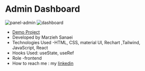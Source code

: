 # Admin Dashboard
![panel-admin](https://github.com/user-attachments/assets/f01a5da3-667c-436e-8844-48109a23d223)
![dashboard](https://github.com/user-attachments/assets/35fef777-d2a7-4c35-a41a-a48af9625d59)
- [Demo Project](https://admin-dashboard-delta-swart.vercel.app/)
- Developed by Marzieh Sanaei
- Technologies Used -HTML, CSS, material UI, Rechart ,Tailwind, JavaScript, React
- Hooks Used: useState, useRef
- Role -frontend
- How to reach me : my
[linkedin](https://www.linkedin.com/in/marzieh-sanaei99)
